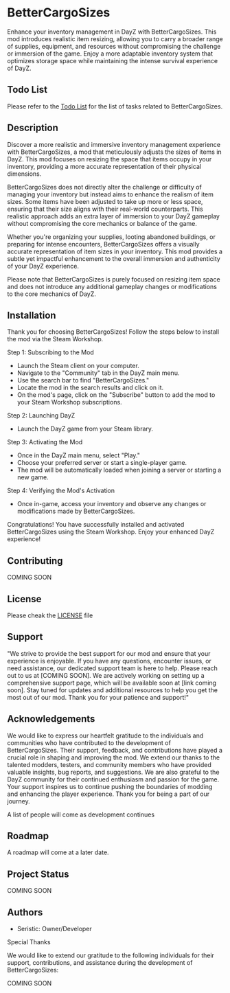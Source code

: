 # BetterCargoSizes

Enhance your inventory management in DayZ with BetterCargoSizes. This mod introduces realistic item resizing, allowing you to carry a broader range of supplies, equipment, and resources without compromising the challenge or immersion of the game. Enjoy a more adaptable inventory system that optimizes storage space while maintaining the intense survival experience of DayZ.

## Todo List

Please refer to the [Todo List](todo.md) for the list of tasks related to BetterCargoSizes.

## Description

Discover a more realistic and immersive inventory management experience with BetterCargoSizes, a mod that meticulously adjusts the sizes of items in DayZ. This mod focuses on resizing the space that items occupy in your inventory, providing a more accurate representation of their physical dimensions.

BetterCargoSizes does not directly alter the challenge or difficulty of managing your inventory but instead aims to enhance the realism of item sizes. Some items have been adjusted to take up more or less space, ensuring that their size aligns with their real-world counterparts. This realistic approach adds an extra layer of immersion to your DayZ gameplay without compromising the core mechanics or balance of the game.

Whether you're organizing your supplies, looting abandoned buildings, or preparing for intense encounters, BetterCargoSizes offers a visually accurate representation of item sizes in your inventory. This mod provides a subtle yet impactful enhancement to the overall immersion and authenticity of your DayZ experience.

Please note that BetterCargoSizes is purely focused on resizing item space and does not introduce any additional gameplay changes or modifications to the core mechanics of DayZ.

## Installation

Thank you for choosing BetterCargoSizes! Follow the steps below to install the mod via the Steam Workshop.

Step 1: Subscribing to the Mod
- Launch the Steam client on your computer.
- Navigate to the "Community" tab in the DayZ main menu.
- Use the search bar to find "BetterCargoSizes."
- Locate the mod in the search results and click on it.
- On the mod's page, click on the "Subscribe" button to add the mod to your Steam Workshop subscriptions.

Step 2: Launching DayZ
- Launch the DayZ game from your Steam library.

Step 3: Activating the Mod
- Once in the DayZ main menu, select "Play."
- Choose your preferred server or start a single-player game.
- The mod will be automatically loaded when joining a server or starting a new game.

Step 4: Verifying the Mod's Activation
- Once in-game, access your inventory and observe any changes or modifications made by BetterCargoSizes.

Congratulations! You have successfully installed and activated BetterCargoSizes using the Steam Workshop. Enjoy your enhanced DayZ experience!

## Contributing

COMING SOON

## License

Please cheak the [LICENSE](LICENSE) file

## Support

"We strive to provide the best support for our mod and ensure that your experience is enjoyable. If you have any questions, encounter issues, or need assistance, our dedicated support team is here to help. Please reach out to us at [COMING SOON]. We are actively working on setting up a comprehensive support page, which will be available soon at [link coming soon]. Stay tuned for updates and additional resources to help you get the most out of our mod. Thank you for your patience and support!"

## Acknowledgements

We would like to express our heartfelt gratitude to the individuals and communities who have contributed to the development of BetterCargoSizes. Their support, feedback, and contributions have played a crucial role in shaping and improving the mod. We extend our thanks to the talented modders, testers, and community members who have provided valuable insights, bug reports, and suggestions. We are also grateful to the DayZ community for their continued enthusiasm and passion for the game. Your support inspires us to continue pushing the boundaries of modding and enhancing the player experience. Thank you for being a part of our journey.

A list of people will come as development continues
## Roadmap

A roadmap will come at a later date.

## Project Status

COMING SOON

## Authors

- Seristic: Owner/Developer

Special Thanks

We would like to extend our gratitude to the following individuals for their support, contributions, and assistance during the development of BetterCargoSizes:

COMING SOON
